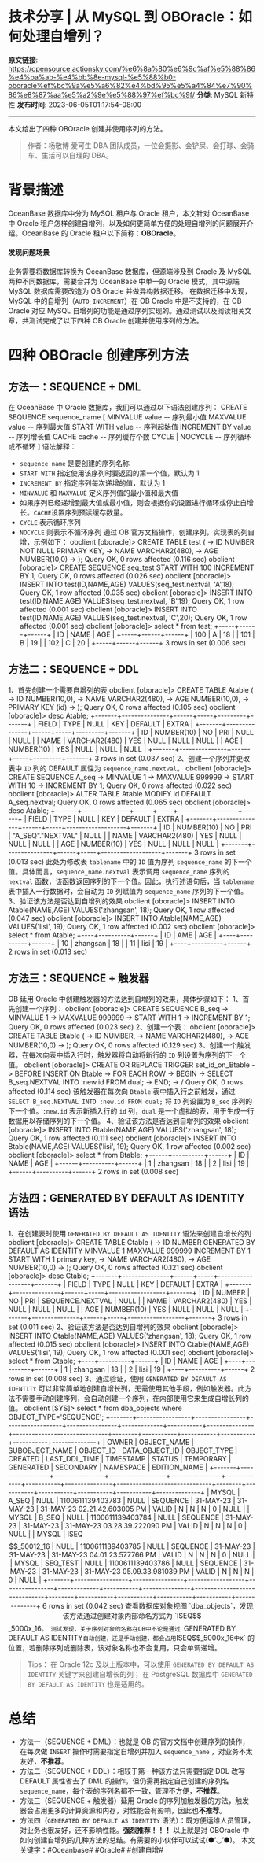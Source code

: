 # 技术分享 | 从 MySQL 到 OBOracle：如何处理自增列？

**原文链接**: https://opensource.actionsky.com/%e6%8a%80%e6%9c%af%e5%88%86%e4%ba%ab-%e4%bb%8e-mysql-%e5%88%b0-oboracle%ef%bc%9a%e5%a6%82%e4%bd%95%e5%a4%84%e7%90%86%e8%87%aa%e5%a2%9e%e5%88%97%ef%bc%9f/
**分类**: MySQL 新特性
**发布时间**: 2023-06-05T01:17:54-08:00

---

本文给出了四种 OBOracle 创建并使用序列的方法。
> 作者：杨敬博
爱可生 DBA 团队成员，一位会摄影、会铲屎、会打球、会骑车、生活可以自理的 DBA。
# 背景描述
OceanBase 数据库中分为 MySQL 租户与 Oracle 租户，本文针对 OceanBase 中 Oracle 租户怎样创建自增列，以及如何更简单方便的处理自增列的问题展开介绍。OceanBase 的 Oracle 租户以下简称：**OBOracle**。
#### 发现问题场景
业务需要将数据库转换为 OceanBase 数据库，但源端涉及到 Oracle 及 MySQL 两种不同数据库，需要合并为 OceanBase 中单一的 Oracle 模式，其中源端 MySQL 数据库需要改造为 OB Oracle 并做异构数据迁移。
在数据迁移中发现，MySQL 中的自增列（`AUTO_INCREMENT`）在 OB Oracle 中是不支持的，在 OB Oracle 对应 MySQL 自增列的功能是通过序列实现的。通过测试以及阅读相关文章，共测试完成了以下四种 OB Oracle 创建并使用序列的方法。
# 四种 OBOracle 创建序列方法
## 方法一：SEQUENCE + DML
在 OceanBase 中 Oracle 数据库，我们可以通过以下语法创建序列：
CREATE SEQUENCE sequence_name
[
MINVALUE value -- 序列最小值
MAXVALUE value -- 序列最大值
START WITH value -- 序列起始值
INCREMENT BY value -- 序列增长值
CACHE cache -- 序列缓存个数
CYCLE | NOCYCLE -- 序列循环或不循环
]
语法解释：
- `sequence_name` 是要创建的序列名称
- `START WITH` 指定使用该序列时要返回的第一个值，默认为 1
- `INCREMENT BY` 指定序列每次递增的值，默认为 1
- `MINVALUE` 和 `MAXVALUE` 定义序列值的最小值和最大值
- 如果序列已经递增到最大值或最小值，则会根据你的设置进行循环或停止自增长。`CACHE`设置序列预读缓存数量。
- `CYCLE` 表示循环序列
- `NOCYCLE` 则表示不循环序列
通过 OB 官方文档操作，创建序列，实现表的列自增，示例如下：
obclient [oboracle]> CREATE TABLE test (
-> ID NUMBER NOT NULL PRIMARY KEY,
-> NAME VARCHAR2(480),
-> AGE NUMBER(10,0)
-> );
Query OK, 0 rows affected (0.116 sec)
obclient [oboracle]> CREATE SEQUENCE seq_test START WITH 100 INCREMENT BY 1;
Query OK, 0 rows affected (0.026 sec)
obclient [oboracle]> INSERT INTO test(ID,NAME,AGE) VALUES(seq_test.nextval, 'A',18);
Query OK, 1 row affected (0.035 sec)
obclient [oboracle]> INSERT INTO test(ID,NAME,AGE) VALUES(seq_test.nextval, 'B',19);
Query OK, 1 row affected (0.001 sec)
obclient [oboracle]> INSERT INTO test(ID,NAME,AGE) VALUES(seq_test.nextval, 'C',20);
Query OK, 1 row affected (0.001 sec)
obclient [oboracle]> select * from test;
+-----+------+------+
| ID  | NAME | AGE  |
+-----+------+------+
| 100 | A    |   18 |
| 101 | B    |   19 |
| 102 | C    |   20 |
+-----+------+------+
3 rows in set (0.006 sec)
## 方法二：SEQUENCE + DDL
1、首先创建一个需要自增列的表
obclient [oboracle]> CREATE TABLE Atable (
->         ID NUMBER(10,0),
->            NAME VARCHAR2(480),
->         AGE NUMBER(10,0),
->         PRIMARY KEY (id)
-> );
Query OK, 0 rows affected (0.105 sec)
obclient [oboracle]> desc Atable;
+-------+---------------+------+-----+---------+-------+
| FIELD | TYPE          | NULL | KEY | DEFAULT | EXTRA |
+-------+---------------+------+-----+---------+-------+
| ID    | NUMBER(10)    | NO   | PRI | NULL     | NULL  |
| NAME  | VARCHAR2(480) | YES  | NULL | NULL    | NULL  |
| AGE   | NUMBER(10)    | YES  | NULL | NULL    | NULL  |
+-------+---------------+------+-----+---------+-------+
3 rows in set (0.037 sec)
2、创建一个序列并更改表中 `ID` 列的 DEFAULT 属性为 `sequence_name.nextval`。
obclient [oboracle]> CREATE SEQUENCE A_seq
-> MINVALUE 1
-> MAXVALUE 999999
-> START WITH 10
-> INCREMENT BY 1;
Query OK, 0 rows affected (0.022 sec)
obclient [oboracle]> ALTER TABLE Atable MODIFY id DEFAULT A_seq.nextval;
Query OK, 0 rows affected (0.065 sec)
obclient [oboracle]> desc Atable;
+-------+---------------+------+-----+-------------------+-------+
| FIELD | TYPE          | NULL | KEY | DEFAULT           | EXTRA |
+-------+---------------+------+-----+-------------------+-------+
| ID    | NUMBER(10)    | NO   | PRI | "A_SEQ"."NEXTVAL" | NULL  |
| NAME   | VARCHAR2(480) | YES  | NULL | NULL              | NULL  |
| AGE   | NUMBER(10)    | YES  | NULL | NULL              | NULL  |
+-------+---------------+------+-----+-------------------+-------+
3 rows in set (0.013 sec)
此处为修改表 `tablename` 中的 `ID` 值为序列 `sequence_name` 的下一个值。具体而言，`sequence_name.nextval` 表示调用 `sequence_name` 序列的 `nextval` 函数，该函数返回序列的下一个值。因此，执行述语句后，当 `tablename` 表中插入一行数据时，会自动为 `ID` 列赋值为 `sequence_name` 序列的下一个值。
3、验证该方法是否达到自增列的效果
obclient [oboracle]> INSERT INTO Atable(NAME,AGE) VALUES('zhangsan', 18);
Query OK, 1 row affected (0.047 sec)
obclient [oboracle]> INSERT INTO Atable(NAME,AGE) VALUES('lisi', 19);
Query OK, 1 row affected (0.002 sec)
obclient [oboracle]> select * from Atable;
+----+----------+------+
| ID | AME      | AGE  |
+----+----------+------+
| 10 | zhangsan |   18 |
| 11 | lisi     |   19 |
+----+----------+------+
2 rows in set (0.013 sec)
## 方法三：SEQUENCE + 触发器
OB 延用 Oracle 中创建触发器的方法达到自增列的效果，具体步骤如下：
1、首先创建一个序列：
obclient [oboracle]> CREATE SEQUENCE B_seq
-> MINVALUE 1
-> MAXVALUE 999999
-> START WITH 1
-> INCREMENT BY 1;
Query OK, 0 rows affected (0.023 sec)
2、创建一个表：
obclient [oboracle]> CREATE TABLE Btable (
->   ID NUMBER,
->   NAME VARCHAR2(480),
->   AGE NUMBER(10,0)
-> );
Query OK, 0 rows affected (0.129 sec)
3、创建一个触发器，在每次向表中插入行时，触发器将自动将新行的 `ID` 列设置为序列的下一个值。
obclient [oboracle]> CREATE OR REPLACE TRIGGER set_id_on_Btable
-> BEFORE INSERT ON Btable
-> FOR EACH ROW
-> BEGIN
->   SELECT B_seq.NEXTVAL INTO :new.id FROM dual;
-> END;
-> /
Query OK, 0 rows affected (0.114 sec)
该触发器在每次向 `Btable` 表中插入行之前触发，通过 `SELECT B_seq.NEXTVAL INTO :new.id FROM dual;` 将 `ID` 列设置为 `B_seq` 序列的下一个值。`:new.id` 表示新插入行的 `id` 列，`dual` 是一个虚拟的表，用于生成一行数据用以存储序列的下一个值。
4、验证该方法是否达到自增列的效果
obclient [oboracle]> INSERT INTO Btable(NAME,AGE) VALUES('zhangsan', 18);
Query OK, 1 row affected (0.111 sec)
obclient [oboracle]> INSERT INTO Btable(NAME,AGE) VALUES('lisi', 19);
Query OK, 1 row affected (0.002 sec)
obclient [oboracle]> select * from Btable;
+------+----------+------+
| ID   | NAME     | AGE  |
+------+----------+------+
|    1 | zhangsan |   18 |
|    2 | lisi     |   19 |
+------+----------+------+
2 rows in set (0.008 sec)
## 方法四：GENERATED BY DEFAULT AS IDENTITY 语法
1、在创建表时使用 `GENERATED BY DEFAULT AS IDENTITY` 语法来创建自增长的列
obclient [oboracle]> CREATE TABLE Ctable (
-> ID NUMBER GENERATED BY DEFAULT AS IDENTITY MINVALUE 1 MAXVALUE 999999 INCREMENT BY 1 START WITH 1 primary key,
-> NAME VARCHAR2(480),
-> AGE NUMBER(10,0)
-> );
Query OK, 0 rows affected (0.121 sec)
obclient [oboracle]> desc Ctable;
+-------+---------------+------+-----+------------------+-------+
| FIELD | TYPE          | NULL | KEY | DEFAULT          | EXTRA |
+-------+---------------+------+-----+------------------+-------+
| ID    | NUMBER        | NO   | PRI | SEQUENCE.NEXTVAL | NULL  |
| NAME  | VARCHAR2(480) | YES  | NULL | NULL             | NULL  |
| AGE   | NUMBER(10)    | YES  | NULL | NULL             | NULL  |
+-------+---------------+------+-----+------------------+-------+
3 rows in set (0.011 sec)
2、验证该方法是否达到自增列的效果
obclient [oboracle]> INSERT INTO Ctable(NAME,AGE) VALUES('zhangsan', 18);
Query OK, 1 row affected (0.015 sec)
obclient [oboracle]> INSERT INTO Ctable(NAME,AGE) VALUES('lisi', 19);
Query OK, 1 row affected (0.001 sec)
obclient [oboracle]> select * from Ctable;
+----+----------+------+
| ID | NAME     | AGE  |
+----+----------+------+
| 1  | zhangsan |   18 |
| 2  | lisi     |   19 |
+----+----------+------+
2 rows in set (0.008 sec)
3、通过验证，使用 `GENERATED BY DEFAULT AS IDENTITY` 可以非常简单地创建自增长列，无需使用其他手段，例如触发器。此方法不需要手动创建序列，会自动创建一个序列，在内部使用它来生成自增长列的值。
obclient [SYS]>  select * from dba_objects where OBJECT_TYPE='SEQUENCE';
+-------+-----------------+----------------+------------------+----------------+-------------+-----------+---------------+------------------------------+--------+-----------+-----------+-----------+-----------+--------------+
| OWNER | OBJECT_NAME     | SUBOBJECT_NAME | OBJECT_ID        | DATA_OBJECT_ID | OBJECT_TYPE | CREATED   | LAST_DDL_TIME | TIMESTAMP                    | STATUS | TEMPORARY | GENERATED | SECONDARY | NAMESPACE | EDITION_NAME |
+-------+-----------------+----------------+------------------+----------------+-------------+-----------+---------------+------------------------------+--------+-----------+-----------+-----------+-----------+--------------+
| MYSQL | A_SEQ           | NULL           | 1100611139403783 |           NULL | SEQUENCE    | 31-MAY-23 | 31-MAY-23     | 31-MAY-23 02.21.42.603005 PM | VALID  | N         | N         | N         |         0 | NULL         |
| MYSQL | B_SEQ           | NULL           | 1100611139403784 |           NULL | SEQUENCE    | 31-MAY-23 | 31-MAY-23     | 31-MAY-23 03.28.39.222090 PM | VALID  | N         | N         | N         |         0 | NULL         |
| MYSQL | ISEQ$$_50012_16 | NULL           | 1100611139403785 |           NULL | SEQUENCE    | 31-MAY-23 | 31-MAY-23     | 31-MAY-23 04.01.23.577766 PM | VALID  | N         | N         | N         |         0 | NULL         |
| MYSQL | SEQ_TEST        | NULL           | 1100611139403786 |           NULL | SEQUENCE    | 31-MAY-23 | 31-MAY-23     | 31-MAY-23 05.09.33.981039 PM | VALID  | N         | N         | N         |         0 | NULL         |
+-------+-----------------+----------------+------------------+----------------+-------------+-----------+---------------+------------------------------+--------+-----------+-----------+-----------+-----------+--------------+
6 rows in set (0.042 sec)
查看数据库对象视图 `dba_objects`，发现该方法通过创建对象内部命名方式为 `ISEQ$$_5000x_16`。
测试发现，关于序列对象的名称在OB中不论是通过 `GENERATED BY DEFAULT AS IDENTITY` 自动创建，还是手动创建，都会占用 `ISEQ$$_5000x_16` 中 `x` 的位置，若删除序列或删除表，该对象名称也不会复用，只会单调递增。
> Tips：
在 Oracle 12c 及以上版本中，可以使用 `GENERATED BY DEFAULT AS IDENTITY` 关键字来创建自增长的列；
在 PostgreSQL 数据库中 `GENERATED BY DEFAULT AS IDENTITY` 也是适用的。
# 总结
- 方法一（SEQUENCE + DML）：也就是 OB 的官方文档中创建序列的操作，在每次做 `INSERT` 操作时需要指定自增列并加入 `sequence_name` ，对业务不太友好，**不推荐**。 
- 方法二（SEQUENCE + DDL）：相较于第一种该方法只需要指定 DDL 改写 DEFAULT 属性省去了 DML 的操作，但仍需再指定自己创建的序列名 `sequence_name`，每个表的序列名都不一致，管理不方便，**不推荐**。
- 方法三（SEQUENCE + 触发器）延用 Oracle 的序列加触发器的方法，触发器会占用更多的计算资源和内存，对性能会有影响，因此也**不推荐**。
- 方法四（`GENERATED BY DEFAULT AS IDENTITY` 语法）：既方便运维人员管理，对业务也很友好，还不影响性能。**强烈推荐！！！**
以上就是对 OBOracle 中如何创建自增列的几种方法的总结。有需要的小伙伴可以试试(●&#8217;◡&#8217;●)。
本文关键字：#Oceanbase# #Oracle# #创建自增#